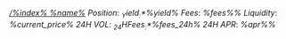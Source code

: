 [*/%index% %name%*](%link%) 
_Position_: *$%position%*
_Yield_: *$%yield%*
_Fees_: *%fees%\%*
_Liquidity_: *$%liquidity%* @ *$%current_price%*
_24H VOL_: *$%volume%* 
_24H Fees_: *$%fees_24h%* 
_24H APR_: *%apr%\%*
